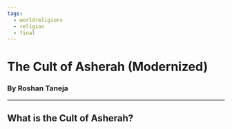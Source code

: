 ```yaml
---
tags:
  - worldreligions
  - religion
  - final
---
```

# The Cult of Asherah (Modernized)
### By Roshan Taneja

---

## What is the Cult of Asherah?
